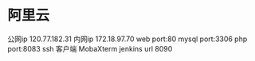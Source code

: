 # 阿里云

公网ip 120.77.182.31
内网ip 172.18.97.70
web port:80
mysql port:3306
php port:8083
ssh 客户端 MobaXterm
jenkins url 8090
